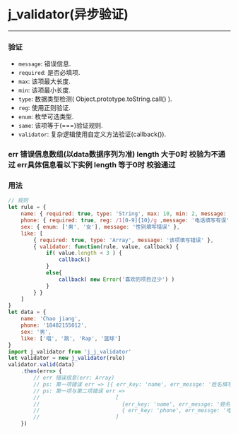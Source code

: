 # j_validator(异步验证)
---

### 验证

* `message`: 错误信息.
* `required`: 是否必填项.
* `max`: 该项最大长度.
* `min`: 该项最小长度.
* `type`: 数据类型检测( Object.prototype.toString.call() ).
* `reg`: 使用正则验证.
* `enum`: 枚举可选类型.
* `same`: 该项等于(===)验证规则.
* `validator`: 复杂逻辑使用自定义方法验证(callback()).
### err 错误信息数组(以data数据序列为准) length 大于0时 校验为不通过 err具体信息看以下实例 length 等于0时 校验通过

### 用法

```javascript
// 规则
let rule = {
    name: { required: true, type: 'String', max: 10, min: 2, message: '姓名填写有误' },
    phone: { required: true, reg: /1[0-9]{10}/g ,message: '电话填写有误' }
    sex: { enum: ['男', '女'], message: '性别填写错误' },
    like: [
        { required: true, type: 'Array', message: '该项填写错误' },
        { validator: function(rule, value, callback) {
            if( value.length < 3 ) {
                callback()
            }
            else{
                callback( new Error('喜欢的项目过少') )
            }
        } }
    ]
}
let data = {
    name: 'Chao jiang',
    phone: '18482155012',
    sex: '男',
    like: ['唱', '跳', 'Rap', '篮球']
}
import j_validator from 'j_j_validator'
let validator = new j_validator(rule)
validator.valid(data)
    .then(err=> {
        // err 错误信息(err: Array)
        // ps: 第一项错误 err => [{ err_key: 'name', err_messge: '姓名填写有误' }]
        // ps: 第一项与第二项错误 err =>  
        //                        [
        //                          {err_key: 'name', err_messge: '姓名填写有误' },
        //                          { err_key: 'phone', err_messge: '电话填写有误' }
        //                        ]
    })
```
